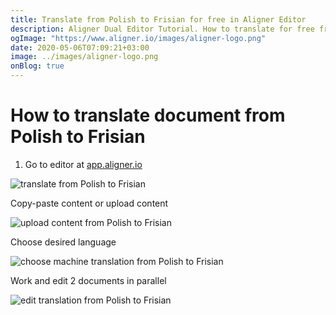 ```yaml
---
title: Translate from Polish to Frisian for free in Aligner Editor
description: Aligner Dual Editor Tutorial. How to translate for free from Polish to Frisian. Aligner is multilingual document management platform. 
ogImage: "https://www.aligner.io/images/aligner-logo.png"
date: 2020-05-06T07:09:21+03:00
image: ../images/aligner-logo.png
onBlog: true
---
```


# How to translate document from Polish to Frisian

1. Go to editor at [app.aligner.io](https://app.aligner.io "Aligner App web page")

![translate from Polish to Frisian](../aligner-blank-editor.png "translate from Polish to Frisian")

Copy-paste content or upload content

![upload content from Polish to Frisian](../aligner-uploaded-document.png "upload content from Polish to Frisian")

Choose desired language

![choose machine translation from Polish to Frisian](../aligner-language-dropdown.png "choose machine translation from Polish to Frisian")

Work and edit 2 documents in parallel

![edit translation from Polish to Frisian](../aligner-double-sitded-editor.png "edit translation from Polish to Frisian")

